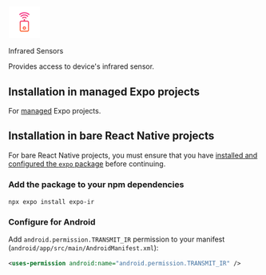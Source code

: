 # <div align="center">
  <a href="https://github.com/Mithronn/expo-ir/">
    <img
      src="assets/logo.png"
      alt="expo-ir"
      height="64" 
      width="64" />
  </a>
  
  Infrared Sensors
</p>

Provides access to device's infrared sensor. 

## Installation in managed Expo projects

For [managed](https://docs.expo.dev/archive/managed-vs-bare/) Expo projects.

## Installation in bare React Native projects

For bare React Native projects, you must ensure that you have [installed and configured the `expo` package](https://docs.expo.dev/bare/installing-expo-modules/) before continuing.

### Add the package to your npm dependencies

```
npx expo install expo-ir
```

### Configure for Android

Add `android.permission.TRANSMIT_IR` permission to your manifest (`android/app/src/main/AndroidManifest.xml`):

```xml
<uses-permission android:name="android.permission.TRANSMIT_IR" />
```